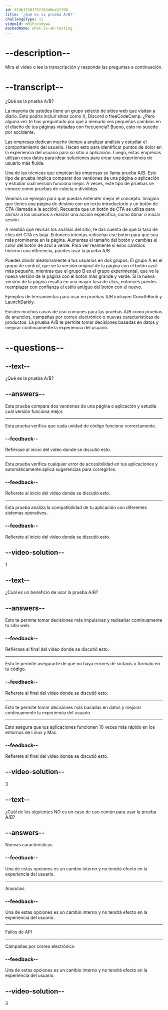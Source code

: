 ```yaml
---
id: 67db3238375ff8340ee1ff90
title: '¿Qué es la prueba A/B?'
challengeType: 11
videoId: mH1Fzx1dyw4
dashedName: what-is-ab-testing
---
```


# --description--

Mira el video o lee la transcripción y responde las preguntas a continuación.

# --transcript--

¿Qué es la prueba A/B?

La mayoría de ustedes tiene un grupo selecto de sitios web que visitan a diario. Esto podría incluir sitios como X, Discord o freeCodeCamp. ¿Pero alguna vez te has preguntado por qué a menudo ves pequeños cambios en el diseño de tus páginas visitadas con frecuencia? Bueno, esto no sucede por accidente.

Las empresas dedican mucho tiempo a analizar análisis y estudiar el comportamiento del usuario. Hacen esto para identificar puntos de dolor en la experiencia del usuario para su sitio o aplicación. Luego, estas empresas utilizan esos datos para idear soluciones para crear una experiencia de usuario más fluida.

Una de las técnicas que emplean las empresas se llama prueba A/B. Este tipo de prueba implica comparar dos versiones de una página o aplicación y estudiar cuál versión funciona mejor. A veces, este tipo de pruebas se conoce como pruebas de cubeta o divididas.

Veamos un ejemplo para que puedas entender mejor el concepto. Imagina que tienes una página de destino con un texto introductorio y un botón de CTA (llamada a la acción). Recuerda que un botón de CTA se utiliza para animar a los usuarios a realizar una acción específica, como donar o iniciar sesión.

A medida que revisas los análisis del sitio, te das cuenta de que la tasa de clics del CTA es baja. Entonces intentas rediseñar ese botón para que sea más prominente en la página. Aumentas el tamaño del botón y cambias el color del botón de azul a verde. Para ver realmente si esos cambios hicieron una diferencia, puedes usar la prueba A/B.

Puedes dividir aleatoriamente a tus usuarios en dos grupos. El grupo A es el grupo de control, que ve la versión original de la página con el botón azul más pequeño, mientras que el grupo B es el grupo experimental, que ve la nueva versión de la página con el botón más grande y verde. Si la nueva versión de la página resulta en una mayor tasa de clics, entonces puedes reemplazar con confianza el estilo antiguo del botón con el nuevo.

Ejemplos de herramientas para usar en pruebas A/B incluyen GrowthBook y LaunchDarkly.

Existen muchos casos de uso comunes para las pruebas A/B como pruebas de anuncios, campañas por correo electrónico o nuevas características de productos. La prueba A/B te permite tomar decisiones basadas en datos y mejorar continuamente la experiencia del usuario.

# --questions--

## --text--

¿Qué es la prueba A/B?

## --answers--

Esta prueba compara dos versiones de una página o aplicación y estudia cuál versión funciona mejor.

---

Esta prueba verifica que cada unidad de código funcione correctamente.

### --feedback--

Refiérase al inicio del video donde se discutió esto.

---

Esta prueba verifica cualquier error de accesibilidad en tus aplicaciones y automáticamente aplica sugerencias para corregirlos.

### --feedback--

Refierete al inicio del video donde se discutió esto.

---

Esta prueba analiza la compatibilidad de tu aplicación con diferentes sistemas operativos.

### --feedback--

Refierete al inicio del video donde se discutió esto.

## --video-solution--

1

## --text--

¿Cuál es un beneficio de usar la prueba A/B?

## --answers--

Esto te permite tomar decisiones más impulsivas y rediseñar continuamente tu sitio web.

### --feedback--

Refiérase al final del video donde se discutió esto.

---

Esto te permite asegurarte de que no haya errores de sintaxis o formato en tu código.

### --feedback--

Refierete al final del video donde se discutió esto.

---

Esto te permite tomar decisiones más basadas en datos y mejorar continuamente la experiencia del usuario.

---

Esto asegura que tus aplicaciones funcionen 10 veces más rápido en los entornos de Linux y Mac.

### --feedback--

Refierete al final del video donde se discutió esto.

## --video-solution--

3

## --text--

¿Cuál de los siguientes NO es un caso de uso común para usar la prueba A/B?

## --answers--

Nuevas características

### --feedback--

Una de estas opciones es un cambio interno y no tendrá efecto en la experiencia del usuario.

---

Anuncios

### --feedback--

Una de estas opciones es un cambio interno y no tendrá efecto en la experiencia del usuario.

---

Fallos de API

---

Campañas por correo electrónico

### --feedback--

Una de estas opciones es un cambio interno y no tendrá efecto en la experiencia del usuario.

## --video-solution--

3
